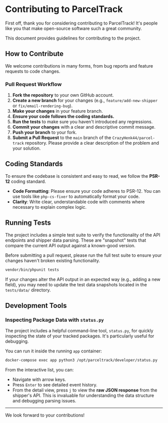 # Contributing to ParcelTrack

First off, thank you for considering contributing to ParcelTrack! It's people like you that make open-source software such a great community.

This document provides guidelines for contributing to the project.

## How to Contribute

We welcome contributions in many forms, from bug reports and feature requests to code changes.

### Pull Request Workflow

1.  **Fork the repository** to your own GitHub account.
2.  **Create a new branch** for your changes (e.g., `feature/add-new-shipper` or `fix/email-rendering-bug`).
3.  **Make your changes** in your feature branch.
4.  **Ensure your code follows the coding standards.**
5.  **Run the tests** to make sure you haven't introduced any regressions.
6.  **Commit your changes** with a clear and descriptive commit message.
7.  **Push your branch** to your fork.
8.  **Submit a Pull Request** to the `main` branch of the `CrazyHenk44/parcel-track` repository. Please provide a clear description of the problem and your solution.

## Coding Standards

To ensure the codebase is consistent and easy to read, we follow the **PSR-12** coding standard.

*   **Code Formatting**: Please ensure your code adheres to PSR-12. You can use tools like `php-cs-fixer` to automatically format your code.
*   **Clarity**: Write clear, understandable code with comments where necessary to explain complex logic.

## Running Tests

The project includes a simple test suite to verify the functionality of the API endpoints and shipper data parsing. These are "snapshot" tests that compare the current API output against a known-good version.

Before submitting a pull request, please run the full test suite to ensure your changes haven't broken existing functionality.

```bash
vendor/bin/phpunit tests
```

If your changes alter the API output in an expected way (e.g., adding a new field), you may need to update the test data snapshots located in the `tests/data/` directory.

## Development Tools

### Inspecting Package Data with `status.py`

The project includes a helpful command-line tool, `status.py`, for quickly inspecting the state of your tracked packages. It's particularly useful for debugging.

You can run it inside the running `app` container:

```bash
docker-compose exec app python3 /opt/parceltrack/developer/status.py
```

From the interactive list, you can:
*   Navigate with arrow keys.
*   Press `Enter` to see detailed event history.
*   From the detail view, press `j` to view the **raw JSON response** from the shipper's API. This is invaluable for understanding the data structure and debugging parsing issues.

---

We look forward to your contributions!